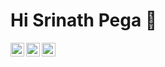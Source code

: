 # Hi Srinath Pega 👋
<a href="https://discord.gg/XTW52Kt">
  <img align="left" alt="Abhishek's Discord" width="22px" src="https://raw.githubusercontent.com/peterthehan/peterthehan/master/assets/discord.svg" />
</a>
<a href="https://twitter.com/SrinathPega">
  <img align="left" alt="Srinath Pega | Twitter" width="22px" src="https://raw.githubusercontent.com/peterthehan/peterthehan/master/assets/twitter.svg" />
</a>
<a href="https://www.linkedin.com/in/srinathpega/">
  <img align="left" alt="Srinath Pega's LinkedIN" width="22px" src="https://raw.githubusercontent.com/peterthehan/peterthehan/master/assets/linkedin.svg" />
</a>

<!--
**SrinathPegaCRM/SrinathPegaCRM** is a ✨ _special_ ✨ repository because its `README.md` (this file) appears on your GitHub profile.
![](https://visitor-badge.glitch.me/badge?page_id=srinathpegacrm.srinathpegacrm)

Here are some ideas to get you started:

- 🔭 I’m currently working on ...
- 🌱 I’m currently learning ...
- 👯 I’m looking to collaborate on ...
- 🤔 I’m looking for help with ...
- 💬 Ask me about ...
- 📫 How to reach me: ...
- 😄 Pronouns: ...
- ⚡ Fun fact: ...
-->
